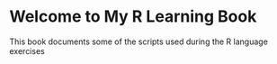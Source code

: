 # Welcome to My R Learning Book

This book documents some of the scripts used during the R language exercises
```{tableofcontents}
```
